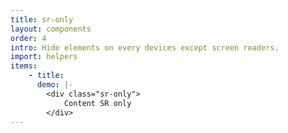 ```yaml
---
title: sr-only
layout: components
order: 4
intro: Hide elements on every devices except screen readers.
import: helpers
items:
    - title: 
      demo: |-
        <div class="sr-only">
            Content SR only
        </div>
---
```

